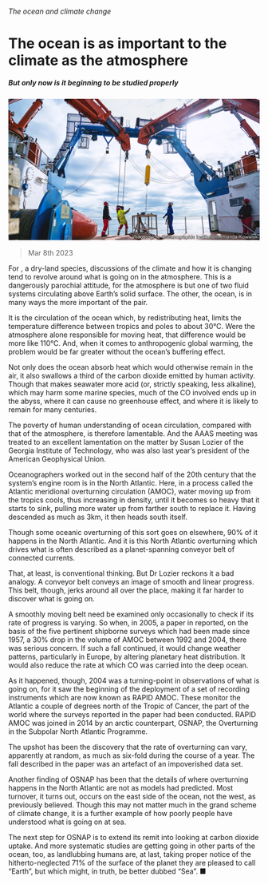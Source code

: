 ###### The ocean and climate change

# The ocean is as important to the climate as the atmosphere 

##### But only now is it beginning to be studied properly 

![image](images/20230311_STP001.jpg) 

> Mar 8th 2023 

For , a dry-land species, discussions of the climate and how it is changing tend to revolve around what is going on in the atmosphere. This is a dangerously parochial attitude, for the atmosphere is but one of two fluid systems circulating above Earth’s solid surface. The other, the ocean, is in many ways the more important of the pair. 

It is the circulation of the ocean which, by redistributing heat, limits the temperature difference between tropics and poles to about 30°C. Were the atmosphere alone responsible for moving heat, that difference would be more like 110°C. And, when it comes to anthropogenic global warming, the problem would be far greater without the ocean’s buffering effect. 

Not only does the ocean absorb heat which would otherwise remain in the air, it also swallows a third of the carbon dioxide emitted by human activity. Though that makes seawater more acid (or, strictly speaking, less alkaline), which may harm some marine species, much of the CO involved ends up in the abyss, where it can cause no greenhouse effect, and where it is likely to remain for many centuries.

The poverty of human understanding of ocean circulation, compared with that of the atmosphere, is therefore lamentable. And the AAAS meeting was treated to an excellent lamentation on the matter by Susan Lozier of the Georgia Institute of Technology, who was also last year’s president of the American Geophysical Union.

Oceanographers worked out in the second half of the 20th century that the system’s engine room is in the North Atlantic. Here, in a process called the Atlantic meridional overturning circulation (AMOC), water moving up from the tropics cools, thus increasing in density, until it becomes so heavy that it starts to sink, pulling more water up from farther south to replace it. Having descended as much as 3km, it then heads south itself. 

Though some oceanic overturning of this sort goes on elsewhere, 90% of it happens in the North Atlantic. And it is this North Atlantic overturning which drives what is often described as a planet-spanning conveyor belt of connected currents.

That, at least, is conventional thinking. But Dr Lozier reckons it a bad analogy. A conveyor belt conveys an image of smooth and linear progress. This belt, though, jerks around all over the place, making it far harder to discover what is going on.

A smoothly moving belt need be examined only occasionally to check if its rate of progress is varying. So when, in 2005, a paper in  reported, on the basis of the five pertinent shipborne surveys which had been made since 1957, a 30% drop in the volume of AMOC between 1992 and 2004, there was serious concern. If such a fall continued, it would change weather patterns, particularly in Europe, by altering planetary heat distribution. It would also reduce the rate at which CO was carried into the deep ocean.

As it happened, though, 2004 was a turning-point in observations of what is going on, for it saw the beginning of the deployment of a set of recording instruments which are now known as RAPID AMOC. These monitor the Atlantic a couple of degrees north of the Tropic of Cancer, the part of the world where the surveys reported in the  paper had been conducted. RAPID AMOC was joined in 2014 by an arctic counterpart, OSNAP, the Overturning in the Subpolar North Atlantic Programme.

The upshot has been the discovery that the rate of overturning can vary, apparently at random, as much as six-fold during the course of a year. The fall described in the  paper was an artefact of an impoverished data set. 

Another finding of OSNAP has been that the details of where overturning happens in the North Atlantic are not as models had predicted. Most turnover, it turns out, occurs on the east side of the ocean, not the west, as previously believed. Though this may not matter much in the grand scheme of climate change, it is a further example of how poorly people have understood what is going on at sea.

The next step for OSNAP is to extend its remit into looking at carbon dioxide uptake. And more systematic studies are getting going in other parts of the ocean, too, as landlubbing humans are, at last, taking proper notice of the hitherto-neglected 71% of the surface of the planet they are pleased to call “Earth”, but which might, in truth, be better dubbed “Sea”. ■



